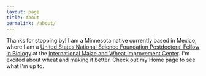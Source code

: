 ```yaml
---
layout: page
title: About
permalink: /about/
---
```


Thanks for stopping by! I am a Minnesota native currently based in Mexico, where I am a [United States National Science Foundation Postdoctoral Fellow in Biology](https://www.nsf.gov/funding/pgm_summ.jsp?pims_id=503622) at the [International Maize and Wheat Improvement Center](https://cimmyt.org/). I'm excited about wheat and making it better. Check out my Home page to see what I'm up to. 
